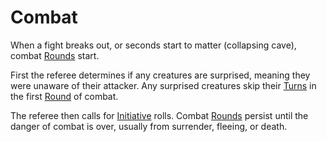 # Combat

When a fight breaks out, or seconds start to matter (collapsing cave), combat [Rounds](Round.md) start.

First the referee determines if any creatures are surprised, meaning they were unaware of their attacker. Any surprised creatures skip their [Turns](Turn.md) in the first [Round](Round.md) of combat.

The referee then calls for [Initiative](Initiative.md) rolls. Combat [Rounds](Round.md) persist until the danger of combat is over, usually from surrender, fleeing, or death. 